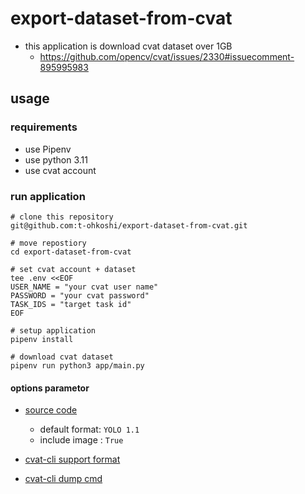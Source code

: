 # export-dataset-from-cvat

- this application is download cvat dataset over 1GB
  - https://github.com/opencv/cvat/issues/2330#issuecomment-895995983

## usage

### requirements

- use Pipenv
- use python 3.11
- use cvat account

### run application

```
# clone this repository
git@github.com:t-ohkoshi/export-dataset-from-cvat.git

# move repostiory
cd export-dataset-from-cvat

# set cvat account + dataset
tee .env <<EOF
USER_NAME = "your cvat user name"
PASSWORD = "your cvat password"
TASK_IDS = "target task id"
EOF

# setup application
pipenv install

# download cvat dataset
pipenv run python3 app/main.py
```

#### options parametor

- [source code](./app/main.py#L18-L20)
    - default format: `YOLO 1.1`
    - include image : `True`

- [cvat-cli support format](https://github.com/opencv/cvat/tree/bb579e83cae6fac36cd4b65e29bade93b21be412/cvat/apps/dataset_manager/formats)
- [cvat-cli dump cmd](https://github.com/opencv/cvat/blob/bb579e83cae6fac36cd4b65e29bade93b21be412/site/content/en/docs/api_sdk/cli/_index.md?plain=1#L195)



```

